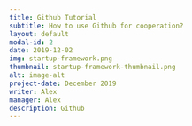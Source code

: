 ```yaml
---
title: Github Tutorial
subtitle: How to use Github for cooperation?
layout: default
modal-id: 2
date: 2019-12-02
img: startup-framework.png
thumbnail: startup-framework-thumbnail.png
alt: image-alt
project-date: December 2019
writer: Alex
manager: Alex
description: Github
---
```

